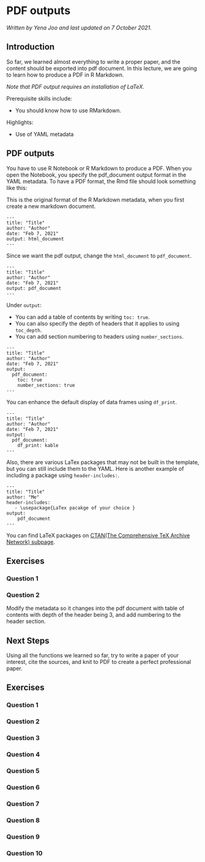 


# PDF outputs

*Written by Yena Joo and last updated on 7 October 2021.*

## Introduction
So far, we learned almost everything to write a proper paper, and the content should be exported into pdf document. In this lecture, we are going to learn how to produce a PDF in R Markdown.   

*Note that PDF output requires an installation of LaTeX.*


Prerequisite skills include:  

- You should know how to use RMarkdown. 

Highlights:  

- Use of YAML metadata

## PDF outputs
You have to use R Notebook or R Markdown to produce a PDF. When you open the Notebook, you specify the pdf_document output format in the YAML metadata. To have a PDF format, the Rmd file should look something like this:  

This is the original format of the R Markdown metadata, when you first create a new markdown document. 
```
---
title: "Title"
author: "Author"
date: "Feb 7, 2021"
output: html_document
---
```

Since we want the pdf output, change the `html_document` to `pdf_document`. 

```
---
title: "Title"
author: "Author"
date: "Feb 7, 2021"
output: pdf_document
---
```

Under `output`:  
- You can add a table of contents by writing `toc: true`.   
- You can also specify the depth of headers that it applies to using `toc_depth`.   
- You can add section numbering to headers using `number_sections`.   

``` 
---
title: "Title"
author: "Author"
date: "Feb 7, 2021"
output:
  pdf_document:
    toc: true
    number_sections: true
---
```


You can enhance the default display of data frames using `df_print`. 

```
---
title: "Title"
author: "Author"
date: "Feb 7, 2021"
output:
  pdf_document:
    df_print: kable
--- 
```

Also, there are various LaTex packages that may not be built in the template, but you can still include them to the YAML. 
Here is another example of including a package using `header-includes:`.  

```
---
title: "Title"
author: "Me"
header-includes:
   - \usepackage{LaTex pacakge of your choice }
output:
    pdf_document
---
```

You can find LaTeX packages on [CTAN(The Comprehensive TeX Archive Network) subpage](https://www.ctan.org/pkg/).  

  
## Exercises

### Question 1

<!-- ```{r q1_pdf, echo=F} -->
<!-- question_checkbox( -->
<!--   "What is the correct command to create table of contents? ", -->
<!--   answer("toc: false", correct = F), -->
<!--   answer("toc: 1", correct = F), -->
<!--   answer("toc_depth: true ", correct = F), -->
<!--   answer("toc: true", correct = T), -->
<!--   answer("toc_depth: 2", correct = F), -->
<!--   allow_retry = T, -->
<!--   random_answer_order = T, -->
<!--   incorrect = "Try again. You got this!" -->
<!-- ) -->
<!-- ``` -->


### Question 2

Modify the metadata so it changes into the pdf document with table of contents with depth of the header being 3, and add numbering to the header section. 

<!-- ```{r q2_pdf, exercise.eval = F, exercise=TRUE, eval = F} -->
<!-- --- -->
<!-- title: "Title" -->
<!-- author: "Author" -->
<!-- date: "Feb 7, 2021" -->
<!-- output: html_document -->
<!-- --- -->
<!-- ``` -->
<!-- ```{r q2_pdf-solution, eval= F} -->
<!-- --- -->
<!-- title: "Title" -->
<!-- author: "Author" -->
<!-- date: "Feb 7, 2021" -->
<!-- output: -->
<!--   pdf_document: -->
<!--     toc: true -->
<!--     toc_depth: 3 -->
<!--     number_sections: true -->
<!-- --- -->
<!-- ``` -->


## Next Steps
Using all the functions we learned so far, try to write a paper of your interest, cite the sources, and knit to PDF to create a perfect professional paper. 


## Exercises

### Question 1

### Question 2

### Question 3

### Question 4

### Question 5

### Question 6

### Question 7

### Question 8

### Question 9

### Question 10
